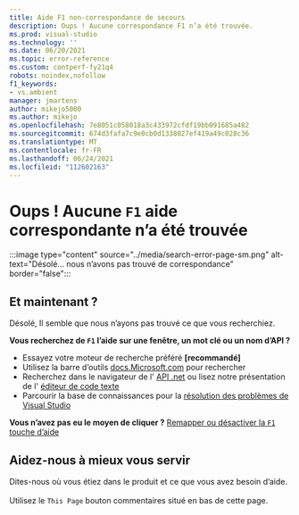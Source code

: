 ```yaml
---
title: Aide F1 non-correspondance de secours
description: Oups ! Aucune correspondance F1 n’a été trouvée.
ms.prod: visual-studio
ms.technology: ''
ms.date: 06/20/2021
ms.topic: error-reference
ms.custom: contperf-fy21q4
robots: noindex,nofollow
f1_keywords:
- vs.ambient
manager: jmartens
author: mikejo5000
ms.author: mikejo
ms.openlocfilehash: 7e8051c058018a3c433972cfdf19bb091685a482
ms.sourcegitcommit: 674d3fafa7c9e0cb0d1338027ef419a49c028c36
ms.translationtype: MT
ms.contentlocale: fr-FR
ms.lasthandoff: 06/24/2021
ms.locfileid: "112602163"
---
```

# <a name="oops-no-f1-help-match-was-found"></a>Oups ! Aucune `F1` aide correspondante n’a été trouvée

:::image type="content" source="../media/search-error-page-sm.png" alt-text="Désolé... nous n’avons pas trouvé de correspondance" border="false":::

## <a name="now-what"></a>Et maintenant ?

Désolé, Il semble que nous n’ayons pas trouvé ce que vous recherchiez. 

**Vous recherchez de `F1` l’aide sur une fenêtre, un mot clé ou un nom d’API ?**
- Essayez votre moteur de recherche préféré **[recommandé]**
- Utilisez la barre d’outils [docs.Microsoft.com](/) pour rechercher 
- Recherchez dans le navigateur de l' [API .net](/dotnet/api/) ou lisez notre présentation de l' [éditeur de code texte](../../ide/writing-code-in-the-code-and-text-editor.md)
- Parcourir la base de connaissances pour la [résolution des problèmes de Visual Studio](/troubleshoot/visualstudio/welcome-visual-studio/)


**Vous n’avez pas eu le moyen de cliquer ?** [Remapper ou désactiver la `F1` touche d’aide](../not-in-toc/change-f1-help-key.md)


## <a name="help-us-serve-you-better"></a>Aidez-nous à mieux vous servir

Dites-nous où vous étiez dans le produit et ce que vous avez besoin d’aide.   
<br/>Utilisez le `This Page` bouton commentaires situé en bas de cette page. 
